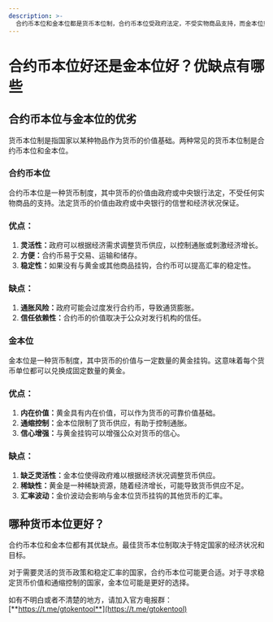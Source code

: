 ```yaml
---
description: >-
  合约币本位和金本位都是货币本位制，合约币本位受政府法定，不受实物商品支持，而金本位则与一定数量的黄金挂钩。合约币本位具有灵活性、方便性和稳定性的优点，但也存在通胀风险和信任依赖性的缺点；金本位则具有内在价值、通缩控制和信心增强性的优点，但缺乏灵活性、存在稀缺性和会引起汇率波动。最佳货币本位制取决于特定国家的经济状况和目标。
---
```


# 合约币本位好还是金本位好？优缺点有哪些

## 合约币本位与金本位的优劣

货币本位制是指国家以某种物品作为货币的价值基础。两种常见的货币本位制是合约币本位和金本位。

### 合约币本位

合约币本位是一种货币制度，其中货币的价值由政府或中央银行法定，不受任何实物商品的支持。法定货币的价值由政府或中央银行的信誉和经济状况保证。

### 优点：

1. **灵活性：**&#x653F;府可以根据经济需求调整货币供应，以控制通胀或刺激经济增长。
2. **方便：**&#x5408;约币易于交易、运输和储存。
3. **稳定性：**&#x5982;果没有与黄金或其他商品挂钩，合约币可以提高汇率的稳定性。

### 缺点：

1. **通胀风险：**&#x653F;府可能会过度发行合约币，导致通货膨胀。
2. **信任依赖性：**&#x5408;约币的价值取决于公众对发行机构的信任。

### 金本位

金本位是一种货币制度，其中货币的价值与一定数量的黄金挂钩。这意味着每个货币单位都可以兑换成固定数量的黄金。

### 优点：

1. **内在价值：**&#x9EC4;金具有内在价值，可以作为货币的可靠价值基础。
2. **通缩控制：**&#x91D1;本位限制了货币供应，有助于控制通胀。
3. **信心增强：**&#x4E0E;黄金挂钩可以增强公众对货币的信心。

### 缺点：

1. **缺乏灵活性：**&#x91D1;本位使得政府难以根据经济状况调整货币供应。
2. **稀缺性：**&#x9EC4;金是一种稀缺资源，随着经济增长，可能导致货币供应不足。
3. **汇率波动：**&#x91D1;价波动会影响与金本位货币挂钩的其他货币的汇率。

## 哪种货币本位更好？

合约币本位和金本位都有其优缺点。最佳货币本位制取决于特定国家的经济状况和目标。

对于需要灵活的货币政策和稳定汇率的国家，合约币本位可能更合适。对于寻求稳定货币价值和通缩控制的国家，金本位可能是更好的选择。

如有不明白或者不清楚的地方，请加入官方电报群：[**https://t.me/gtokentool**](https://t.me/gtokentool)
